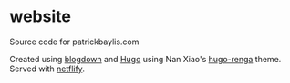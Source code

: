# website
Source code for patrickbaylis.com

Created using [blogdown](https://bookdown.org/yihui/blogdown/) and [Hugo](https://gohugo.io/) using Nan Xiao's [hugo-renga](https://nanx.me/hugo-renga/) theme. Served with [netflify](https://www.netlify.com/).